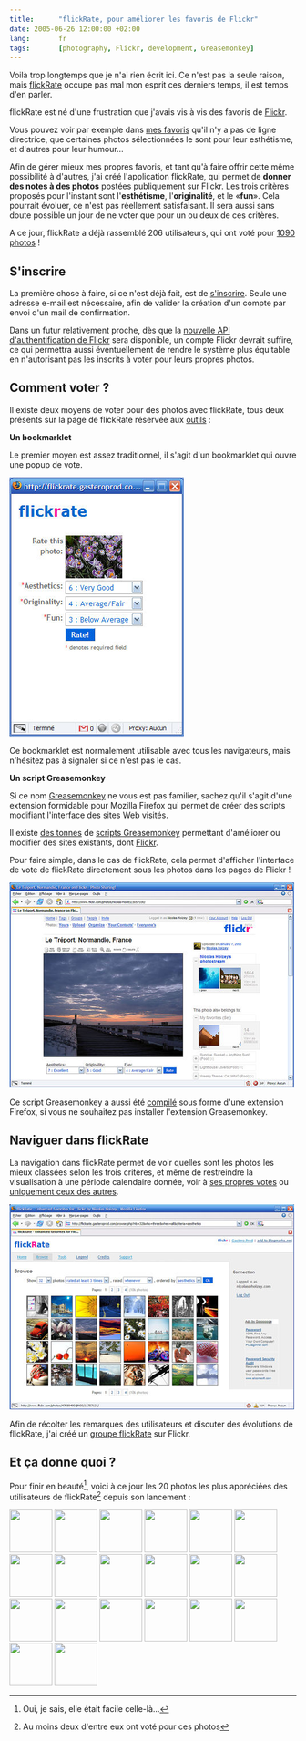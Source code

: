 ```yaml
---
title:      "flickRate, pour améliorer les favoris de Flickr"
date: 2005-06-26 12:00:00 +02:00
lang:       fr
tags:       [photography, Flickr, development, Greasemonkey]
---
```


Voilà trop longtemps que je n'ai rien écrit ici. Ce n'est pas la seule raison, mais [flickRate](http://flickrate.gasteroprod.com/) occupe pas mal mon esprit ces derniers temps, il est temps d'en parler.

flickRate est né d'une frustration que j'avais vis à vis des favoris de [Flickr](https://flickr.com/).

Vous pouvez voir par exemple dans [mes favoris](https://www.flickr.com/photos/nicolas-hoizey/favorites/) qu'il n'y a pas de ligne directrice, que certaines photos sélectionnées le sont pour leur esthétisme, et d'autres pour leur humour…

Afin de gérer mieux mes propres favoris, et tant qu'à faire offrir cette même possibilité à d'autres, j'ai créé l'application flickRate, qui permet de **donner des notes à des photos** postées publiquement sur Flickr. Les trois critères proposés pour l'instant sont l'**esthétisme**, l'**originalité**, et le «**fun**». Cela pourrait évoluer, ce n'est pas réellement satisfaisant. Il sera aussi sans doute possible un jour de ne voter que pour un ou deux de ces critères.

A ce jour, flickRate a déjà rassemblé 206 utilisateurs, qui ont voté pour [1090 photos](http://flickrate.gasteroprod.com/browse.php?nb=32&who=all&when=all&criteria=aesthetics) !

## S'inscrire

La première chose à faire, si ce n'est déjà fait, est de [s'inscrire](http://flickrate.gasteroprod.com/register.php). Seule une adresse e-mail est nécessaire, afin de valider la création d'un compte par envoi d'un mail de confirmation.

Dans un futur relativement proche, dès que la [nouvelle API d'authentification de Flickr](https://flickr.com/services/api/auth.spec.html) sera disponible, un compte Flickr devrait suffire, ce qui permettra aussi éventuellement de rendre le système plus équitable en n'autorisant pas les inscrits à voter pour leurs propres photos.

## Comment voter ?

Il existe deux moyens de voter pour des photos avec flickRate, tous deux présents sur la page de flickRate réservée aux [outils](http://flickrate.gasteroprod.com/tools.php) :

**Un bookmarklet**

Le premier moyen est assez traditionnel, il s'agit d'un bookmarklet qui ouvre une popup de vote.

![](flickrate_bookmarklet.jpg "Voter dans une popup. Popup ouverte par le bookmarklet flickRate depuis une page de photo")

Ce bookmarklet est normalement utilisable avec tous les navigateurs, mais n'hésitez pas à signaler si ce n'est pas le cas.

**Un script Greasemonkey**

Si ce nom [Greasemonkey](http://greasemonkey.mozdev.org/) ne vous est pas familier, sachez qu'il s'agit d'une extension formidable pour Mozilla Firefox qui permet de créer des scripts modifiant l'interface des sites Web visités.

Il existe [des tonnes](http://blogmarks.net/tag/greasemonkey) de [scripts Greasemonkey](http://dunck.us/collab/GreaseMonkeyUserScripts) permettant d'améliorer ou modifier des sites existants, dont [Flickr](http://dunck.us/collab/GreaseMonkeyUserScripts#head-bf3e38f5cf2d4219b5d85be3de046038aa959e0d).

Pour faire simple, dans le cas de flickRate, cela permet d'afficher l'interface de vote de flickRate directement sous les photos dans les pages de Flickr !

![](flickrate_greasemonkey.jpg "flickRate intégré à Flickr. Grâce à Greasemonkey, l'interface de vote de flickRate est intégrée à Flickr !")

Ce script Greasemonkey a aussi été [compilé](http://www.letitblog.com/greasemonkey-compiler/) sous forme d'une extension Firefox, si vous ne souhaitez pas installer l'extension Greasemonkey.

## Naviguer dans flickRate

La navigation dans flickRate permet de voir quelles sont les photos les mieux classées selon les trois critères, et même de restreindre la visualisation à une période calendaire donnée, voir à [ses propres votes](http://flickrate.gasteroprod.com/browse.php?nb=32&who=you&when=all&criteria=aesthetics) ou [uniquement ceux des autres](http://flickrate.gasteroprod.com/browse.php?nb=32&who=others&when=all&criteria=aesthetics).

![](flickrate_browse.jpg "Navigation dans flickRate. Les options de filtre et tri sont nombreuses dans flickRate pour naviguer selon ses propres intérêts")

Afin de récolter les remarques des utilisateurs et discuter des évolutions de flickRate, j'ai créé un [groupe flickRate](https://www.flickr.com/groups/flickrate/) sur Flickr.

## Et ça donne quoi ?

Pour finir en beauté[^t1], voici à ce jour les 20 photos les plus appréciées des utilisateurs de flickRate[^t2] depuis son lancement :

<a href="https://www.flickr.com/photos/84796723@N00/1558605/" title="longtail on the beach, by dogsbody"><img src="http://photos2.flickr.com/1558605_af64edfa42_s.jpg" width="75" height="75" /></a>
<a href="https://www.flickr.com/photos/47689490@N00/11757131/" title="Lucy In The Sky With Diamonds, by noqontrol"><img src="http://photos6.flickr.com/11757131_c7e7c32baf_s.jpg" width="75" height="75" /></a>
<a href="https://www.flickr.com/photos/64235932@N00/13512288/" title="Under Rain, by Foad 2Fun"><img src="https://photos10.flickr.com/13512288_f9a2dd2e78_s.jpg" width="75" height="75" /></a>
<a href="https://www.flickr.com/photos/38608514@N00/13466833/" title="L&apos;intÃ©rieur de la basilique de Lisieux, by Nicolas Hoizey"><img src="https://photos11.flickr.com/13466833_cf31714fa7_s.jpg" width="75" height="75" /></a>
<a href="https://www.flickr.com/photos/59171457@N00/13251523/" title="IMG_1973, by conceptDawg"><img src="https://photos11.flickr.com/13251523_75cfb52b06_s.jpg" width="75" height="75" /></a>
<a href="https://www.flickr.com/photos/43671131372@N01/4271300/" title="Wolf Moon, by notraces"><img src="http://photos4.flickr.com/4271300_9fc9235f4e_s.jpg" width="75" height="75" /></a>
<a href="https://www.flickr.com/photos/49503111054@N01/9887123/" title="sun, by lil aNNa"><img src="http://photos5.flickr.com/9887123_8005cb4929_s.jpg" width="75" height="75" /></a>
<a href="https://www.flickr.com/photos/11823401@N00/11668682/" title="Curve 70, by Crinity"><img src="https://photos10.flickr.com/11668682_f9af877357_s.jpg" width="75" height="75" /></a>
<a href="https://www.flickr.com/photos/15297893@N00/5762084/" title="Winter in spring #2, by solea"><img src="http://photos6.flickr.com/5762084_496b9624bf_s.jpg" width="75" height="75" /></a>
<a href="https://www.flickr.com/photos/80866212@N00/9185047/" title="China Image 0039, by Jackson Lee"><img src="http://photos4.flickr.com/9185047_be635d551a_s.jpg" width="75" height="75" /></a>
<a href="https://www.flickr.com/photos/66812927@N00/8109304/" title="Asaf-ud-Daula&apos;s Imambara, by madviks"><img src="http://photos6.flickr.com/8109304_d03036bac0_s.jpg" width="75" height="75" /></a>
<a href="https://www.flickr.com/photos/35277602@N00/1290277/" title="Chevrons, by BombDog"><img src="http://photos2.flickr.com/1290277_172122f428_s.jpg" width="75" height="75" /></a>
<a href="https://www.flickr.com/photos/15264742@N00/4594639/" title="Fusca, by Josa Jr"><img src="http://photos3.flickr.com/4594639_7d92a87b69_s.jpg" width="75" height="75" /></a>
<a href="https://www.flickr.com/photos/89826592@N00/14295396/" title="Let the light shine, by Mark, The"><img src="https://photos14.flickr.com/14295396_b1982fbf29_s.jpg" width="75" height="75" /></a>
<a href="https://www.flickr.com/photos/38608514@N00/3057330/" title="Le TrÃ©port, Normandie, France, by Nicolas Hoizey"><img src="https://photos1.flickr.com/3057330_e284624052_s.jpg" width="75" height="75" /></a>
<a href="https://www.flickr.com/photos/74813207@N00/20717912/" title="La Jolla Shores #06, by mutbka"><img src="https://photos16.flickr.com/20717912_0eda5882a1_s.jpg" width="75" height="75" /></a>
<a href="https://www.flickr.com/photos/43671131372@N01/19602128/" title="Moon on Ice, by notraces"><img src="https://photos14.flickr.com/19602128_ce8843acbd_s.jpg" width="75" height="75" /></a>
<a href="https://www.flickr.com/photos/43671131372@N01/20275216/" title="Look to the Sky, by notraces"><img src="https://photos17.flickr.com/20275216_e9a6dc096c_s.jpg" width="75" height="75" /></a>
<a href="https://www.flickr.com/photos/92362770@N00/20233031/" title="2002-202A, by aquanerds"><img src="https://photos17.flickr.com/20233031_41fa2f9a79_s.jpg" width="75" height="75" /></a>
<a href="https://www.flickr.com/photos/92362770@N00/20039694/" title="2000-032A, by aquanerds"><img src="https://photos15.flickr.com/20039694_81b5500cb5_s.jpg" width="75" height="75" /></a>

[^t1]: Oui, je sais, elle était facile celle-là…

[^t2]: Au moins deux d'entre eux ont voté pour ces photos
